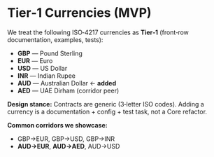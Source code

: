 # Tier‑1 Currencies (MVP)

We treat the following ISO‑4217 currencies as **Tier‑1** (front‑row documentation, examples, tests):

- **GBP** — Pound Sterling
- **EUR** — Euro
- **USD** — US Dollar
- **INR** — Indian Rupee
- **AUD** — Australian Dollar  ← **added**
- **AED** — UAE Dirham (corridor peer)

**Design stance:** Contracts are generic (3‑letter ISO codes). Adding a currency is a documentation + config + test task, not a Core refactor.

**Common corridors we showcase:**
- GBP→EUR, GBP→USD, GBP→INR
- **AUD→EUR**, **AUD→AED**, AUD→USD